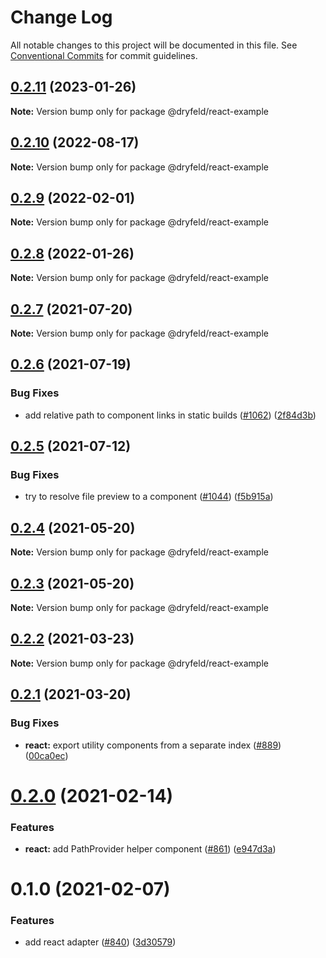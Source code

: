 # Change Log

All notable changes to this project will be documented in this file.
See [Conventional Commits](https://conventionalcommits.org) for commit guidelines.

## [0.2.11](https://github.com/frctl/fractal/compare/@dryfeld/react-example@0.2.10...@dryfeld/react-example@0.2.11) (2023-01-26)

**Note:** Version bump only for package @dryfeld/react-example





## [0.2.10](https://github.com/frctl/fractal/compare/@dryfeld/react-example@0.2.9...@dryfeld/react-example@0.2.10) (2022-08-17)

**Note:** Version bump only for package @dryfeld/react-example





## [0.2.9](https://github.com/frctl/fractal/compare/@dryfeld/react-example@0.2.8...@dryfeld/react-example@0.2.9) (2022-02-01)

**Note:** Version bump only for package @dryfeld/react-example





## [0.2.8](https://github.com/frctl/fractal/compare/@dryfeld/react-example@0.2.7...@dryfeld/react-example@0.2.8) (2022-01-26)

**Note:** Version bump only for package @dryfeld/react-example





## [0.2.7](https://github.com/frctl/fractal/compare/@dryfeld/react-example@0.2.6...@dryfeld/react-example@0.2.7) (2021-07-20)

**Note:** Version bump only for package @dryfeld/react-example





## [0.2.6](https://github.com/frctl/fractal/compare/@dryfeld/react-example@0.2.5...@dryfeld/react-example@0.2.6) (2021-07-19)


### Bug Fixes

* add relative path to component links in static builds ([#1062](https://github.com/frctl/fractal/issues/1062)) ([2f84d3b](https://github.com/frctl/fractal/commit/2f84d3b84498c238d28c2ca1021daf89aff879be))





## [0.2.5](https://github.com/frctl/fractal/compare/@dryfeld/react-example@0.2.4...@dryfeld/react-example@0.2.5) (2021-07-12)


### Bug Fixes

* try to resolve file preview to a component ([#1044](https://github.com/frctl/fractal/issues/1044)) ([f5b915a](https://github.com/frctl/fractal/commit/f5b915a927cbd3261d81609ad8360781c677bb35))





## [0.2.4](https://github.com/frctl/fractal/compare/@dryfeld/react-example@0.2.3...@dryfeld/react-example@0.2.4) (2021-05-20)

**Note:** Version bump only for package @dryfeld/react-example





## [0.2.3](https://github.com/frctl/fractal/compare/@dryfeld/react-example@0.2.2...@dryfeld/react-example@0.2.3) (2021-05-20)

**Note:** Version bump only for package @dryfeld/react-example





## [0.2.2](https://github.com/frctl/fractal/compare/@dryfeld/react-example@0.2.1...@dryfeld/react-example@0.2.2) (2021-03-23)

**Note:** Version bump only for package @dryfeld/react-example





## [0.2.1](https://github.com/frctl/fractal/compare/@dryfeld/react-example@0.2.0...@dryfeld/react-example@0.2.1) (2021-03-20)


### Bug Fixes

* **react:** export utility components from a separate index ([#889](https://github.com/frctl/fractal/issues/889)) ([00ca0ec](https://github.com/frctl/fractal/commit/00ca0ec5b4bfe3570c7b3c818f29d17cdde74dd9))





# [0.2.0](https://github.com/frctl/fractal/compare/@dryfeld/react-example@0.1.0...@dryfeld/react-example@0.2.0) (2021-02-14)


### Features

* **react:** add PathProvider helper component ([#861](https://github.com/frctl/fractal/issues/861)) ([e947d3a](https://github.com/frctl/fractal/commit/e947d3a030e5d1dcfdd94013d6ee2278ed7ea93c))





# 0.1.0 (2021-02-07)


### Features

* add react adapter ([#840](https://github.com/frctl/fractal/issues/840)) ([3d30579](https://github.com/frctl/fractal/commit/3d30579c99c14872420d43d834f04bcb7f36fb94))

